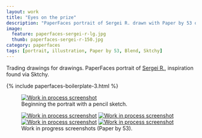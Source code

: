 ```yaml
---
layout: work
title: "Eyes on the prize"
description: "PaperFaces portrait of Sergei R. drawn with Paper by 53 on an iPad."
image: 
  feature: paperfaces-sergei-r-lg.jpg
  thumb: paperfaces-sergei-r-150.jpg
category: paperfaces
tags: [portrait, illustration, Paper by 53, Blend, Sktchy]
---
```


Trading drawings for drawings. PaperFaces portrait of <a href="http://sktchy.com/YRsdZH">Sergei R.</a>, inspiration found via Sktchy.

{% include paperfaces-boilerplate-3.html %}

<figure>
	<a href="{{ site.url }}/images/paperfaces-sergei-r-process-1-lg.jpg"><img src="{{ site.url }}/images/paperfaces-sergei-r-process-1-750.jpg" alt="Work in process screenshot"></a>
	<figcaption>Beginning the portrait with a pencil sketch.</figcaption>
</figure>

<figure class="half">
	<a href="{{ site.url }}/images/paperfaces-sergei-r-process-2-lg.jpg"><img src="{{ site.url }}/images/paperfaces-sergei-r-process-2-600.jpg" alt="Work in process screenshot"></a>
	<a href="{{ site.url }}/images/paperfaces-sergei-r-process-3-lg.jpg"><img src="{{ site.url }}/images/paperfaces-sergei-r-process-3-600.jpg" alt="Work in process screenshot"></a>
	<a href="{{ site.url }}/images/paperfaces-sergei-r-process-4-lg.jpg"><img src="{{ site.url }}/images/paperfaces-sergei-r-process-4-600.jpg" alt="Work in process screenshot"></a>
	<a href="{{ site.url }}/images/paperfaces-sergei-r-process-5-lg.jpg"><img src="{{ site.url }}/images/paperfaces-sergei-r-process-5-600.jpg" alt="Work in process screenshot"></a>
	<figcaption>Work in progress screenshots (Paper by 53).</figcaption>
</figure>